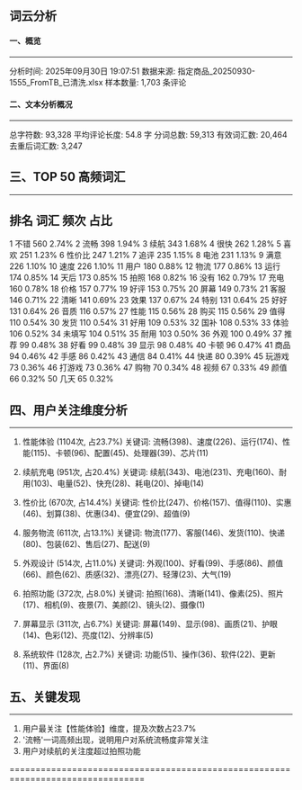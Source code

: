 
## 词云分析

#### 一、概览
--------------------------------------------------------------------------------
分析时间: 2025年09月30日 19:07:51
数据来源: 指定商品_20250930-1555_FromTB_已清洗.xlsx
样本数量: 1,703 条评论

#### 二、文本分析概况
--------------------------------------------------------------------------------
总字符数: 93,328
平均评论长度: 54.8 字
分词总数: 59,313
有效词汇数: 20,464
去重后词汇数: 3,247

## 三、TOP 50 高频词汇
--------------------------------------------------------------------------------
排名     词汇              频次         占比        
--------------------------------------------------------------------------------
1      不错              560         2.74%
2      流畅              398         1.94%
3      续航              343         1.68%
4      很快              262         1.28%
5      喜欢              251         1.23%
6      性价比             247         1.21%
7      追评              235         1.15%
8      电池              231         1.13%
9      满意              226         1.10%
10     速度              226         1.10%
11     用户              180         0.88%
12     物流              177         0.86%
13     运行              174         0.85%
14     天后              173         0.85%
15     拍照              168         0.82%
16     没有              162         0.79%
17     充电              160         0.78%
18     价格              157         0.77%
19     好评              153         0.75%
20     屏幕              149         0.73%
21     客服              146         0.71%
22     清晰              141         0.69%
23     效果              137         0.67%
24     特别              131         0.64%
25     好好              131         0.64%
26     音质              116         0.57%
27     性能              115         0.56%
28     购买              115         0.56%
29     值得              110         0.54%
30     发货              110         0.54%
31     好用              109         0.53%
32     国补              108         0.53%
33     体验              106         0.52%
34     未填写             104         0.51%
35     耐用              103         0.50%
36     外观              100         0.49%
37     推荐              99          0.48%
38     好看              99          0.48%
39     显示              98          0.48%
40     卡顿              96          0.47%
41     商品              94          0.46%
42     手感              86          0.42%
43     通信              84          0.41%
44     快递              80          0.39%
45     玩游戏             73          0.36%
46     打游戏             73          0.36%
47     购物              70          0.34%
48     视频              67          0.33%
49     颜值              66          0.32%
50     几天              65          0.32%

## 四、用户关注维度分析
--------------------------------------------------------------------------------

1. 性能体验 (1104次, 占23.7%)
   关键词: 流畅(398)、速度(226)、运行(174)、性能(115)、卡顿(96)、配置(45)、处理器(39)、芯片(11)

2. 续航充电 (951次, 占20.4%)
   关键词: 续航(343)、电池(231)、充电(160)、耐用(103)、电量(52)、快充(28)、耗电(20)、掉电(14)

3. 性价比 (670次, 占14.4%)
   关键词: 性价比(247)、价格(157)、值得(110)、实惠(46)、划算(38)、优惠(34)、便宜(29)、超值(9)

4. 服务物流 (611次, 占13.1%)
   关键词: 物流(177)、客服(146)、发货(110)、快递(80)、包装(62)、售后(27)、配送(9)

5. 外观设计 (514次, 占11.0%)
   关键词: 外观(100)、好看(99)、手感(86)、颜值(66)、颜色(62)、质感(32)、漂亮(27)、轻薄(23)、大气(19)

6. 拍照功能 (372次, 占8.0%)
   关键词: 拍照(168)、清晰(141)、像素(25)、照片(17)、相机(9)、夜景(7)、美颜(2)、镜头(2)、摄像(1)

7. 屏幕显示 (311次, 占6.7%)
   关键词: 屏幕(149)、显示(98)、画质(21)、护眼(14)、色彩(12)、亮度(12)、分辨率(5)

8. 系统软件 (128次, 占2.7%)
   关键词: 功能(51)、操作(36)、软件(22)、更新(11)、界面(8)

## 五、关键发现
--------------------------------------------------------------------------------
1. 用户最关注【性能体验】维度，提及次数占23.7%
2. '流畅'一词高频出现，说明用户对系统流畅度非常关注
4. 用户对续航的关注度超过拍照功能

================================================================================
